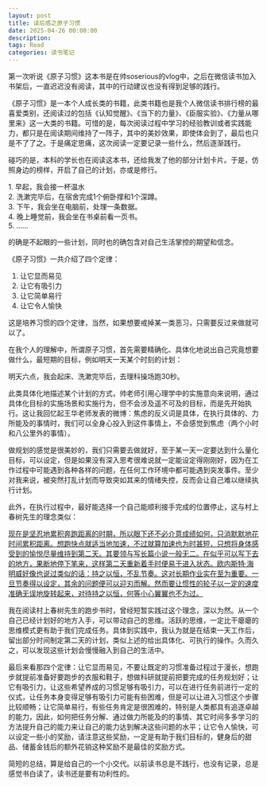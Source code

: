 ```yaml
---
layout: post
title: 读后感之原子习惯
date: 2025-04-26 00:00:00
description: 
tags: Read
categories: 读书笔记
---
```


第一次听说《原子习惯》这本书是在帅soserious的vlog中，之后在微信读书加入书架后，一直迟迟没有阅读，其中的行动建议也没有得到足够的践行。

《原子习惯》是一本个人成长类的书籍，此类书籍也是我个人微信读书排行榜的最喜爱类别，还阅读过的包括《认知觉醒》、《当下的力量》、《臣服实验》、《力量从哪里来》这一大类的书籍。可惜的是，每次阅读过程中学习的经验教训或者实践能力，都只是在阅读期间维持了一阵子，其中的美妙效果，即使体会到了，最后也只是不了了之。于是痛定思痛，这次阅读一定要记录一些什么，然后逐渐践行。

碰巧的是，本科的学长也在阅读这本书，还给我发了他的部分计划卡片。于是，仿照身边的榜样，开启了自己的计划，亦或是修行。

<div class="caption">
1. 早起，我会接一杯温水<br>
2. 洗漱完毕后，在宿舍完成1个俯卧撑和1个深蹲。<br>
3. 下午，我会坐在电脑前，处理一条数据。<br>
4. 晚上睡觉前，我会坐在书桌前看一页书。<br>
5. ......<br>
</div>

的确是不起眼的一些计划，同时也的确包含对自己生活掌控的期望和信念。

《原子习惯》一共介绍了四个定律：

1. 让它显而易见
2. 让它有吸引力
3. 让它简单易行
4. 让它令人愉快

这是培养习惯的四个定律，当然，如果想要戒掉某一类恶习，只需要反过来做就可以了。

在我个人的理解中，所谓原子习惯，首先需要精确化、具体化地说出自己究竟想要做什么，最短期的目标，例如明天一天某个时刻的计划：

<div class="caption">
明天六点，我会起床、洗漱完毕后，去理科操场跑30秒。
</div>

此类具体化地描述某个计划的方式，帅老师引用心理学中的实施意向来说明，通过具体化目标的实施场景和实施行为，但不会涉及遥不可及的目标，而是先开始执行。这让我回忆起王华老师发表的微博：焦虑的反义词是具体，在执行具体的、力所能及的事情时，我们可以全身心投入到这件事情上，不会感觉到焦虑（两个小时和八公里外的事情）。

做规划的感觉是很美妙的，我们只需要去做就好，至于某一天一定要达到什么量化目标，可以设定，但是如果没有深入思考很难说就一定能设定得刚刚好，因为在工作过程中可能遇到各种各样的问题，在任何工作环境中都可能遇到突发事件。至少对我来说，被突然打乱计划而导致突如其来的情绪失控，反而会让自己难以继续执行计划。

此外，在执行过程中，最好能选择一个自己能顺利接手完成的位置停止，这与村上春树先生的理念类似：

<u>现在是坚忍地累积奔跑距离的时期，所以眼下还不必介意成绩如何，只消默默地花时间累积距离。想跑快点就适当地加速，不过就算加速也为时甚短，只想将身体感受到的愉悦尽量维持到第二天。其要领与写长篇小说一般无二。在似乎可以写下去的地方，果断地停下笔来，这样第二天重新着手时便易于进入状态。欧内斯特·海明威好像也说过类似的话：持之以恒，不乱节奏。这对长期作业实在至为重要。一旦节奏得以设定，其余的问题便可以迎刃而解。然而要让惯性的轮子以一定的速度准确无误地旋转起来，对待持之以恒，何等小心翼翼也不为过。</u>

我在阅读村上春树先生的跑步书时，曾经短暂实践过这个理念，深以为然。从一个自己已经计划好的地方入手，可以带动自己的思维。活跃的思维，一定比干瘪瘪的思维模式更有助于我们完成任务。具体到实践中，我认为就是在结束一天工作后，留出部分时间制定第二天的计划，类似上述的给出具体化、可执行的操作。久而久之，可以发现这些计划会慢慢融入到自己的生活中。

最后来看那四个定律：让它显而易见，不要让既定的习惯准备过程过于漫长，想跑步就提前准备好要跑步的衣服和鞋子，想做科研就提前把要完成的任务规划好；让它有吸引力，让这些希望养成的习惯足够有吸引力，可以在进行任务前进行一定的仪式，让任务本身变得足够有吸引力可能有些困难，但是可以让进入习惯这个步骤比较顺畅；让它简单易行，有些任务肯定是很困难的，特别是人类都具有追逐卓越的能力，因此，如何把任务分解、通过做力所能及的的事情、其它时间多多学习的方法提升自己的能力来让自己的能力达到解决这些问题的水平；让它令人愉快，可以设定一些小的奖励，请注意这些奖励，一定是有助于我们目标的，健身后的甜品、储蓄金钱后的额外花销这种奖励不是最佳的奖励方式。

简短的总结，算是给自己的一个小交代。以前读书总是不践行，也没有记录，总是感觉书白读了，读书还是要有功利性的。